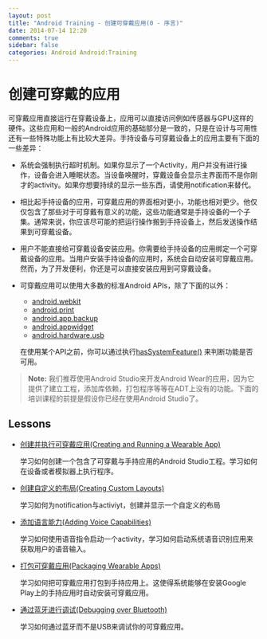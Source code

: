 ```yaml
---
layout: post
title: "Android Training - 创建可穿戴应用(0 - 序言)"
date: 2014-07-14 12:20
comments: true
sidebar: false
categories: Android Android:Training
---
```


# 创建可穿戴的应用

可穿戴应用直接运行在穿戴设备上，应用可以直接访问例如传感器与GPU这样的硬件。这些应用和一般的Android应用的基础部分是一致的，只是在设计与可用性还有一些特殊功能上有比较大差异。手持设备与可穿戴设备上的应用主要有下面的一些差异：

* 系统会强制执行超时机制。如果你显示了一个Activity，用户并没有进行操作，设备会进入睡眠状态。当设备唤醒时，穿戴设备会显示主界面而不是你刚才的activity。如果你想要持续的显示一些东西，请使用notification来替代。
* 相比起手持设备的应用，可穿戴应用的界面相对更小，功能也相对更少。他仅仅包含了那些对于可穿戴有意义的功能，这些功能通常是手持设备的一个子集。通常来说，你应该尽可能的把运行操作搬到手持设备上，然后发送操作结果到可穿戴设备。
* 用户不能直接给可穿戴设备安装应用。你需要给手持设备的应用绑定一个可穿戴设备的应用。当用户安装手持设备的应用时，系统会自动安装可穿戴应用。然而，为了开发便利，你还是可以直接安装应用到可穿戴设备。
* 可穿戴应用可以使用大多数的标准Android APIs，除了下面的以外：
    * [android.webkit](http://developer.android.com/reference/android/webkit/package-summary.html)
    * [android.print](http://developer.android.com/reference/android/print/package-summary.html)
    * [android.app.backup](http://developer.android.com/reference/android/app/backup/package-summary.html)
    * [android.appwidget](http://developer.android.com/reference/android/appwidget/package-summary.html)
    * [android.hardware.usb](http://developer.android.com/reference/android/hardware/usb/package-summary.html)

  在使用某个API之前，你可以通过执行[hasSystemFeature()](http://developer.android.com/reference/android/content/pm/PackageManager.html#hasSystemFeature(java.lang.String)) 来判断功能是否可用。

> **Note:** 我们推荐使用Android Studio来开发Android Wear的应用，因为它提供了建立工程，添加库依赖，打包程序等等在ADT上没有的功能。下面的培训课程的前提是假设你已经在使用Android Studio了。

<!-- More -->

## Lessons
* [创建并执行可穿戴应用(Creating and Running a Wearable App)](http://hukai.me/blog/android-training-wearable-app-creating/)

  学习如何创建一个包含了可穿戴与手持应用的Android Studio工程。学习如何在设备或者模拟器上执行程序。


* [创建自定义的布局(Creating Custom Layouts)](http://hukai.me/blog/android-training-wearable-app-layouts/)

  学习如何为notification与activiyt，创建并显示一个自定义的布局


* [添加语言能力(Adding Voice Capabilities)](http://hukai.me/blog/android-training-wearable-app-voice-input/)

  学习如何使用语音指令启动一个activity，学习如何启动系统语音识别应用来获取用户的语音输入。


* [打包可穿戴应用(Packaging Wearable Apps)](http://hukai.me/blog/android-training-wearable-app-packaging/)

  学习如何把可穿戴应用打包到手持应用上。这使得系统能够在安装Google Play上的手持应用时自动安装可穿戴应用。


* [通过蓝牙进行调试(Debugging over Bluetooth)](http://hukai.me/blog/android-training-wearable-bt-debug/)

  学习如何通过蓝牙而不是USB来调试你的可穿戴应用。

